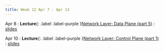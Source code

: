 ```yaml
---
title: Week 12 Apr 7 - Apr 13
---
```

Apr 8 
: **Lecture**{: .label .label-purple }[Network Layer: Data Plane (part 5)](#)
  : [slides](#)

Apr 10
: **Lecture**{: .label .label-purple }[Network Layer: Control Plane (part 1)](#)
  : [slides](#)

